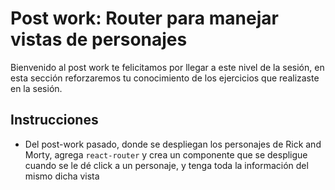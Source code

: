 # Post work: Router para manejar vistas de personajes

Bienvenido al post work te felicitamos por llegar a este nivel de la sesión, en
esta sección reforzaremos tu conocimiento de los ejercicios que realizaste en la
sesión.

## Instrucciones

- Del post-work pasado, donde se despliegan los personajes de Rick and Morty,
  agrega `react-router` y crea un componente que se despligue cuando se le dé
  click a un personaje, y tenga toda la información del mismo dicha vista
